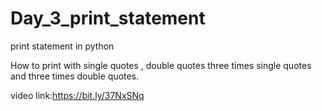 # Day_3_print_statement

print statement in python

How to print with single quotes , double quotes
three times single quotes and three times double quotes.

video link:https://bit.ly/37NxSNq
